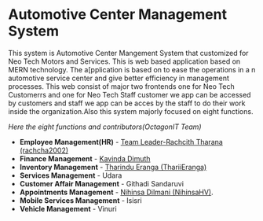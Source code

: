 # Automotive Center Management System

This system is Automotive Center Mangement System that customized for Neo Tech Motors and Services. This is web based application based on MERN technology. The a[pplication is based on to ease the operations in a n automotive service center and give better efficiency in management processes.
This web consist of major two frontends one for Neo Tech Customerrs and one for Neo Tech Staff customer we app can be accessed by customers and staff we app can be acces by the staff to do their work inside the organization.Also this system majorly focused on eight functions.

*Here the eight functions and contributors(OctagonIT Team)*


- **Employee Management(HR)** - [Team Leader-Rachcith Tharana (rachcha2002)](https://github.com/rachcha2002)
- **Finance Management** - [Kavinda Dimuth](https://github.com/kavinda0126)
- **Inventory Management** - [Tharindu Eranga (ThariiEranga)](https://github.com/ThariiEranga)
- **Services Management** - Udara
- **Customer Affair Management** - Githadi Sandaruvi
- **Appointments Management** - [Nihinsa Dilmani (NihinsaHV)](https://github.com/NihinsaHV).
- **Mobile Services Management** - Isisri
- **Vehicle Management** - Vinuri

